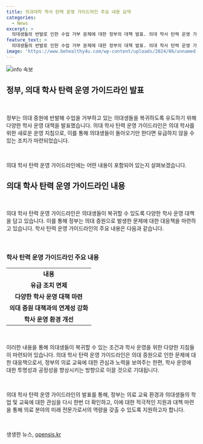 ```yaml
---
title: 의과대학 학사 탄력 운영 가이드라인 주요 내용 요약
categories:
  - News
excerpt: >
  의대생들의 반발로 인한 수업 거부 문제에 대한 정부의 대책 발표. 의대 학사 탄력 운영 가이드라인 발표로 복귀를 독려하며, 복귀 시 유급하지 않을 수 있도록 조치할 예정.
feature_text: >
  의대생들의 반발로 인한 수업 거부 문제에 대한 정부의 대책 발표. 의대 학사 탄력 운영 가이드라인 발표로 복귀를 독려하며, 복귀 시 유급하지 않을 수 있도록 조치할 예정.
image: 'https://www.behealthy4u.com/wp-content/uploads/2024/06/unnamed-file.png'
---
```


<p><img src="https://www.behealthy4u.com/wp-content/uploads/2024/06/unnamed-file.png" alt="info 속보" /></p>

<h2>정부, 의대 학사 탄력 운영 가이드라인 발표</h2>

<p data-ke-size="size16">&nbsp;</p>

<p>정부는 의대 증원에 반발해 수업을 거부하고 있는 의대생들을 복귀하도록 유도하기 위해 다양한 학사 운영 대책을 발표했습니다. 의대 학사 탄력 운영 가이드라인은 의대 학사를 위한 새로운 운영 지침으로, 이를 통해 의대생들이 돌아오기만 한다면 유급하지 않을 수 있는 조치가 마련되었습니다.</p>

<p data-ke-size="size16">&nbsp;</p>

<p>의대 학사 탄력 운영 가이드라인에는 어떤 내용이 포함되어 있는지 살펴보겠습니다.</p>

<h2 data-ke-size="size26">의대 학사 탄력 운영 가이드라인 내용</h2>

<p data-ke-size="size16">&nbsp;</p>

<p>의대 학사 탄력 운영 가이드라인은 의대생들이 복귀할 수 있도록 다양한 학사 운영 대책을 담고 있습니다. 이를 통해 정부는 의대 증원으로 발생한 문제에 대한 대응책을 마련하고 있습니다. 학사 탄력 운영 가이드라인의 주요 내용은 다음과 같습니다.</p>

<p data-ke-size="size16">&nbsp;</p>

<h3>학사 탄력 운영 가이드라인 주요 내용</h3>

<table>
<tbody>
<tr>
<td style="text-align: center; height: 17px;"><b>내용</b></td>
</tr>
<tr>
<td style="text-align: center; height: 17px;"><b>유급 조치 면제</b></td>
</tr>
<tr>
<td style="text-align: center; height: 17px;"><b>다양한 학사 운영 대책 마련</b></td>
</tr>
<tr>
<td style="text-align: center; height: 17px;"><b>의대 증원 대책과의 연계성 강화</b></td>
</tr>
<tr>
<td style="text-align: center; height: 17px;"><b>학사 운영 환경 개선</b></td>
</tr>
</tbody>
</table>

<p data-ke-size="size16">&nbsp;</p>

<p>이러한 내용을 통해 의대생들이 복귀할 수 있는 조건과 학사 운영을 위한 다양한 지침들이 마련되어 있습니다. 의대 학사 탄력 운영 가이드라인은 의대 증원으로 인한 문제에 대한 대응책으로서, 정부의 의료 교육에 대한 관심과 노력을 보여주는 한편, 학사 운영에 대한 투명성과 공정성을 향상시키는 방향으로 이끌 것으로 기대됩니다.</p>

<p data-ke-size="size16">&nbsp;</p>

<p>의대 학사 탄력 운영 가이드라인의 발표를 통해, 정부는 의료 교육 환경과 의대생들의 학업 및 교육에 대한 관심을 다시 한번 더 확인하고, 이에 대한 적극적인 지원과 대책 마련을 통해 의료 분야의 미래 전문가로서의 역량을 갖출 수 있도록 지원하고자 합니다.</p>

<p data-ke-size="size16">&nbsp;</p>
생생한 뉴스, <a href="https://opensis.kr" rel="dofollow">opensis.kr</a>


